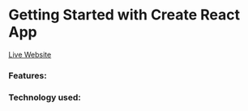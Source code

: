 # Getting Started with Create React App

[Live Website](https://power-gym-rb.netlify.app/)

### Features:
### Technology used:


